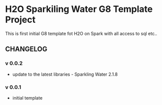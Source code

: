 H2O Sparkiling Water G8 Template Project
========================================

This is first initial G8 template fot H2O on Spark with all access to sql etc..


## CHANGELOG

### v 0.0.2
- update to the latest libraries - Sparkling Water 2.1.8

### v 0.0.1
- initial template


